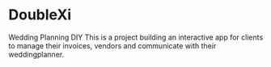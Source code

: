 # DoubleXi
Wedding Planning DIY
This is a project building an interactive app for clients to manage their invoices, vendors and communicate with their weddingplanner. 
